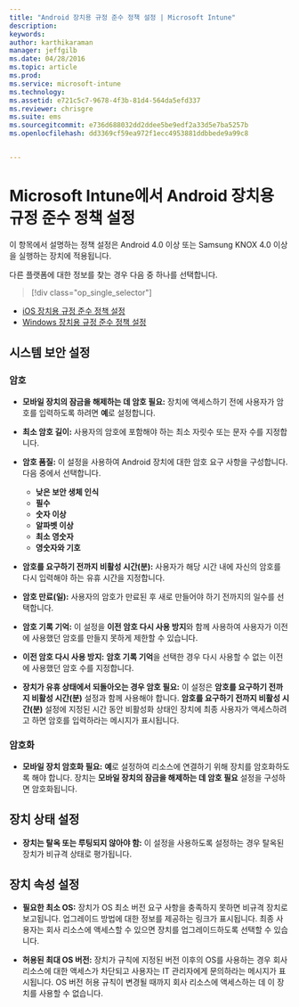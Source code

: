 ```yaml
---
title: "Android 장치용 규정 준수 정책 설정 | Microsoft Intune"
description: 
keywords: 
author: karthikaraman
manager: jeffgilb
ms.date: 04/28/2016
ms.topic: article
ms.prod: 
ms.service: microsoft-intune
ms.technology: 
ms.assetid: e721c5c7-9678-4f3b-81d4-564da5efd337
ms.reviewer: chrisgre
ms.suite: ems
ms.sourcegitcommit: e736d688032dd2ddee5be9edf2a33d5e7ba5257b
ms.openlocfilehash: dd3369cf59ea972f1ecc4953881ddbbede9a99c8


---
```



# Microsoft Intune에서 Android 장치용 규정 준수 정책 설정

이 항목에서 설명하는 정책 설정은 Android 4.0 이상 또는 Samsung KNOX 4.0 이상을 실행하는 장치에 적용됩니다.

다른 플랫폼에 대한 정보를 찾는 경우 다음 중 하나를 선택합니다.
> [!div class="op_single_selector"]
- [iOS 장치용 규정 준수 정책 설정](ios-compliance-policy-settings-in-microsoft-intune.md)
- [Windows 장치용 규정 준수 정책 설정](windows-compliance-policy-settings-in-microsoft-intune.md)

## 시스템 보안 설정
### 암호
- **모바일 장치의 잠금을 해제하는 데 암호 필요:** 장치에 액세스하기 전에 사용자가 암호를 입력하도록 하려면 **예**로 설정합니다.

-  **최소 암호 길이:** 사용자의 암호에 포함해야 하는 최소 자릿수 또는 문자 수를 지정합니다.

- **암호 품질:** 이 설정을 사용하여 Android 장치에 대한 암호 요구 사항을 구성합니다. 다음 중에서 선택합니다.
  -   **낮은 보안 생체 인식**
  - **필수**
  -   **숫자 이상**
  -   **알파벳 이상**
  -   **최소 영숫자**
  -   **영숫자와 기호**

- **암호를 요구하기 전까지 비활성 시간(분):** 사용자가 해당 시간 내에 자신의 암호를 다시 입력해야 하는 유휴 시간을 지정합니다.

- **암호 만료(일):** 사용자의 암호가 만료된 후 새로 만들어야 하기 전까지의 일수를 선택합니다.

- **암호 기록 기억:** 이 설정을 **이전 암호 다시 사용 방지**와 함께 사용하여 사용자가 이전에 사용했던 암호를 만들지 못하게 제한할 수 있습니다.

- **이전 암호 다시 사용 방지:** **암호 기록 기억**을 선택한 경우 다시 사용할 수 없는 이전에 사용했던 암호 수를 지정합니다.

- **장치가 유휴 상태에서 되돌아오는 경우 암호 필요:** 이 설정은 **암호를 요구하기 전까지 비활성 시간(분)** 설정과 함께 사용해야 합니다. **암호를 요구하기 전까지 비활성 시간(분)** 설정에 지정된 시간 동안 비활성화 상태인 장치에 최종 사용자가 액세스하려고 하면 암호를 입력하라는 메시지가 표시됩니다.

### 암호화
- **모바일 장치 암호화 필요:** **예**로 설정하여 리소스에 연결하기 위해 장치를 암호화하도록 해야 합니다. 장치는 **모바일 장치의 잠금을 해제하는 데 암호 필요** 설정을 구성하면 암호화됩니다.

## 장치 상태 설정

- **장치는 탈옥 또는 루팅되지 않아야 함:** 이 설정을 사용하도록 설정하는 경우 탈옥된 장치가 비규격 상태로 평가됩니다.

## 장치 속성 설정
- **필요한 최소 OS:** 장치가 OS 최소 버전 요구 사항을 충족하지 못하면 비규격 장치로 보고됩니다.
  업그레이드 방법에 대한 정보를 제공하는 링크가 표시됩니다. 최종 사용자는 회사 리소스에 액세스할 수 있으면 장치를 업그레이드하도록 선택할 수 있습니다.

- **허용된 최대 OS 버전:** 장치가 규칙에 지정된 버전 이후의 OS를 사용하는 경우 회사 리소스에 대한 액세스가 차단되고 사용자는 IT 관리자에게 문의하라는 메시지가 표시됩니다. OS 버전 허용 규칙이 변경될 때까지 회사 리소스에 액세스하는 데 이 장치를 사용할 수 없습니다.



<!--HONumber=Jun16_HO4-->


